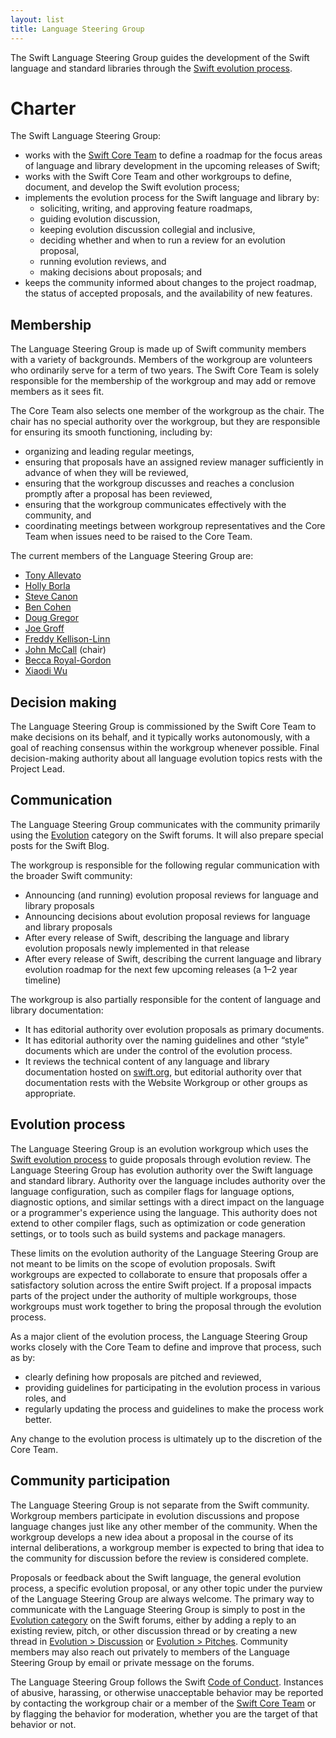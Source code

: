 ```yaml
---
layout: list
title: Language Steering Group
---
```


The Swift Language Steering Group guides the development of the Swift language and standard libraries through the [Swift evolution process](https://github.com/apple/swift-evolution/blob/main/process.md).

# Charter

The Swift Language Steering Group:
* works with the [Swift Core Team](/community/#community-structure) to define a roadmap for the focus areas of language and library development in the upcoming releases of Swift;
* works with the Swift Core Team and other workgroups to define, document, and develop the Swift evolution process;
* implements the evolution process for the Swift language and library by:
  * soliciting, writing, and approving feature roadmaps,
  * guiding evolution discussion,
  * keeping evolution discussion collegial and inclusive,
  * deciding whether and when to run a review for an evolution proposal,
  * running evolution reviews, and
  * making decisions about proposals; and
* keeps the community informed about changes to the project roadmap, the status of accepted proposals, and the availability of new features.

## Membership

The Language Steering Group is made up of Swift community members with a variety of backgrounds. Members of the workgroup are volunteers who ordinarily serve for a term of two years. The Swift Core Team is solely responsible for the membership of the workgroup and may add or remove members as it sees fit.

The Core Team also selects one member of the workgroup as the chair. The chair has no special authority over the workgroup, but they are responsible for ensuring its smooth functioning, including by:

* organizing and leading regular meetings,
* ensuring that proposals have an assigned review manager sufficiently in advance of when they will be reviewed,
* ensuring that the workgroup discusses and reaches a conclusion promptly after a proposal has been reviewed,
* ensuring that the workgroup communicates effectively with the community, and
* coordinating meetings between workgroup representatives and the Core Team when issues need to be raised to the Core Team.

The current members of the Language Steering Group are:

* [Tony Allevato](https://github.com/allevato/)
* [Holly Borla](https://github.com/hborla/)
* [Steve Canon](https://github.com/stephentyrone/)
* [Ben Cohen](https://github.com/airspeedswift/)
* [Doug Gregor](https://github.com/DougGregor/)
* [Joe Groff](https://github.com/jckarter/)
* [Freddy Kellison-Linn](https://github.com/Jumhyn/)
* [John McCall](https://github.com/rjmccall/) (chair)
* [Becca Royal-Gordon](https://github.com/beccadax/)
* [Xiaodi Wu](https://github.com/xwu/)

## Decision making

The Language Steering Group is commissioned by the Swift Core Team to make decisions on its behalf, and it typically works autonomously, with a goal of reaching consensus within the workgroup whenever possible. Final decision-making authority about all language evolution topics rests with the Project Lead.

## Communication

The Language Steering Group communicates with the community primarily using the [Evolution](https://forums.swift.org/c/evolution) category on the Swift forums. It will also prepare special posts for the Swift Blog.

The workgroup is responsible for the following regular communication with the broader Swift community:

* Announcing (and running) evolution proposal reviews for language and library proposals
* Announcing decisions about evolution proposal reviews for language and library proposals
* After every release of Swift, describing the language and library evolution proposals newly implemented in that release
* After every release of Swift, describing the current language and library evolution roadmap for the next few upcoming releases (a 1–2 year timeline)

The workgroup is also partially responsible for the content of language and library documentation:

* It has editorial authority over evolution proposals as primary documents.
* It has editorial authority over the naming guidelines and other “style” documents which are under the control of the evolution process.
* It reviews the technical content of any language and library documentation hosted on [swift.org](http://swift.org/), but editorial authority over that documentation rests with the Website Workgroup or other groups as appropriate.

## Evolution process

The Language Steering Group is an evolution workgroup which uses the [Swift evolution process](https://github.com/apple/swift-evolution/blob/main/process.md) to guide proposals through evolution review. The Language Steering Group has evolution authority over the Swift language and standard library. Authority over the language includes authority over the language configuration, such as compiler flags for language options, diagnostic options, and similar settings with a direct impact on the language or a programmer's experience using the language. This authority does not extend to other compiler flags, such as optimization or code generation settings, or to tools such as build systems and package managers.

These limits on the evolution authority of the Language Steering Group are not meant to be limits on the scope of evolution proposals. Swift workgroups are expected to collaborate to ensure that proposals offer a satisfactory solution across the entire Swift project. If a proposal impacts parts of the project under the authority of multiple workgroups, those workgroups must work together to bring the proposal through the evolution process.

As a major client of the evolution process, the Language Steering Group works closely with the Core Team to define and improve that process, such as by:

* clearly defining how proposals are pitched and reviewed,
* providing guidelines for participating in the evolution process in various roles, and
* regularly updating the process and guidelines to make the process work better.

Any change to the evolution process is ultimately up to the discretion of the Core Team.

## Community participation

The Language Steering Group is not separate from the Swift community. Workgroup members participate in evolution discussions and propose language changes just like any other member of the community. When the workgroup develops a new idea about a proposal in the course of its internal deliberations, a workgroup member is expected to bring that idea to the community for discussion before the review is considered complete.

Proposals or feedback about the Swift language, the general evolution process, a specific evolution proposal, or any other topic under the purview of the Language Steering Group are always welcome. The primary way to communicate with the Language Steering Group is simply to post in the [Evolution category](https://forums.swift.org/c/evolution/) on the Swift forums, either by adding a reply to an existing review, pitch, or other discussion thread or by creating a new thread in [Evolution > Discussion](https://forums.swift.org/c/evolution/discuss) or [Evolution > Pitches](https://forums.swift.org/c/evolution/pitches). Community members may also reach out privately to members of the Language Steering Group by email or private message on the forums.

The Language Steering Group follows the Swift [Code of Conduct](/code-of-conduct/). Instances of abusive, harassing, or otherwise unacceptable behavior may be reported by contacting the workgroup chair or a member of the [Swift Core Team](/community/#community-structure) or by flagging the behavior for moderation, whether you are the target of that behavior or not.
